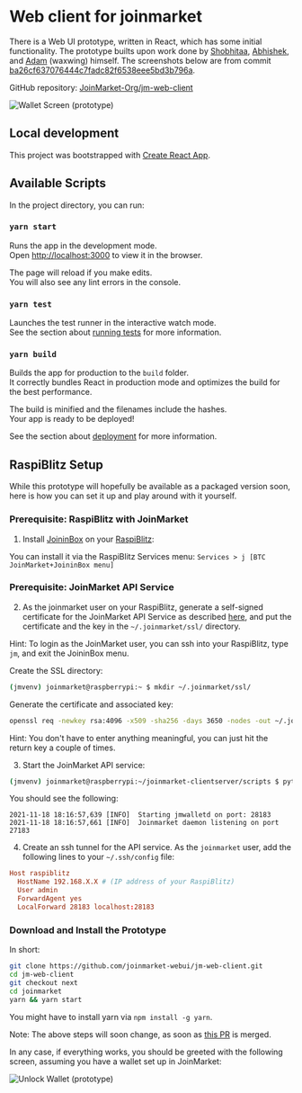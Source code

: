 # Web client for joinmarket

There is a Web UI prototype, written in React, which has some initial functionality. The prototype builts upon work done by [Shobhitaa](https://github.com/shobhitaa), [Abhishek](https://github.com/abhishek0405), and [Adam](https://github.com/AdamISZ) (waxwing) himself. The screenshots below are from commit [ba26cf637076444c7fadc82f6538eee5bd3b796a](https://github.com/joinmarket-webui/jm-web-client/commit/ba26cf637076444c7fadc82f6538eee5bd3b796a).

GitHub repository: [JoinMarket-Org/jm-web-client](https://github.com/JoinMarket-Org/jm-web-client)

![Wallet Screen (prototype)](https://i.imgur.com/fXu8zqf.png)

## Local development

This project was bootstrapped with [Create React App](https://github.com/facebook/create-react-app).

## Available Scripts

In the project directory, you can run:

### `yarn start`

Runs the app in the development mode.\
Open [http://localhost:3000](http://localhost:3000) to view it in the browser.

The page will reload if you make edits.\
You will also see any lint errors in the console.

### `yarn test`

Launches the test runner in the interactive watch mode.\
See the section about [running tests](https://facebook.github.io/create-react-app/docs/running-tests) for more information.

### `yarn build`

Builds the app for production to the `build` folder.\
It correctly bundles React in production mode and optimizes the build for the best performance.

The build is minified and the filenames include the hashes.\
Your app is ready to be deployed!

See the section about [deployment](https://facebook.github.io/create-react-app/docs/deployment) for more information.

## RaspiBlitz Setup

While this prototype will hopefully be available as a packaged version soon, here is how you can set it up and play around with it yourself.

### Prerequisite: RaspiBlitz with JoinMarket

1. Install [JoininBox](https://github.com/openoms/joininbox) on your [RaspiBlitz](https://github.com/rootzoll/raspiblitz):

You can install it via the RaspiBlitz Services menu: ```Services > j [BTC JoinMarket+JoininBox menu]```

### Prerequisite: JoinMarket API Service

2. As the joinmarket user on your RaspiBlitz, generate a self-signed certificate for the JoinMarket API Service as described [here](https://linuxize.com/post/creating-a-self-signed-ssl-certificate/), and put the certificate and the key in the `~/.joinmarket/ssl/` directory.

Hint: To login as the JoinMarket user, you can ssh into your RaspiBlitz, type `jm`, and exit the JoininBox menu.

Create the SSL directory:

```bash
(jmvenv) joinmarket@raspberrypi:~ $ mkdir ~/.joinmarket/ssl/
```

Generate the certificate and associated key:

```bash
openssl req -newkey rsa:4096 -x509 -sha256 -days 3650 -nodes -out ~/.joinmarket/ssl/cert.pem -keyout ~/.joinmarket/ssl/key.pem
```

Hint: You don't have to enter anything meaningful, you can just hit the return key a couple of times.

3. Start the JoinMarket API service:

```bash
(jmvenv) joinmarket@raspberrypi:~/joinmarket-clientserver/scripts $ python jmwalletd.py
```

You should see the following:

```text
2021-11-18 18:16:57,639 [INFO]  Starting jmwalletd on port: 28183
2021-11-18 18:16:57,661 [INFO]  Joinmarket daemon listening on port 27183
```

4. Create an ssh tunnel for the API service. As the `joinmarket` user, add the following lines to your `~/.ssh/config` file:

```conf
Host raspiblitz
  HostName 192.168.X.X # (IP address of your RaspiBlitz)
  User admin
  ForwardAgent yes
  LocalForward 28183 localhost:28183
```

### Download and Install the Prototype

In short:

```bash
git clone https://github.com/joinmarket-webui/jm-web-client.git
cd jm-web-client
git checkout next
cd joinmarket
yarn && yarn start
```

You might have to install yarn via `npm install -g yarn`.

Note: The above steps will soon change, as soon as [this PR](https://github.com/JoinMarket-Org/jm-web-client/pull/12) is merged.

In any case, if everything works, you should be greeted with the following screen, assuming you have a wallet set up in JoinMarket:

![Unlock Wallet (prototype)](https://i.imgur.com/drrHaLH.png)
